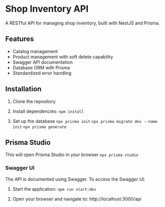 # Shop Inventory API

A RESTful API for managing shop inventory, built with NestJS and Prisma.

## Features

- Catalog management
- Product management with soft delete capability
- Swagger API documentation
- Database ORM with Prisma
- Standardized error handling

## Installation

1. Clone the repository
2. Install dependencies:
   `npm install`

3. Set up the database
   `npx prisma init`
   `npx prisma migrate dev --name init`
   `npx prisma generate`

## Prisma Studio

This will open Prisma Studio in your browser
`npx prisma studio`

### Swagger UI

The API is documented using Swagger. To access the Swagger UI:

1. Start the application:
   `npm run start:dev`

2. Open your browser and navigate to:
   http://localhost:3000/api
